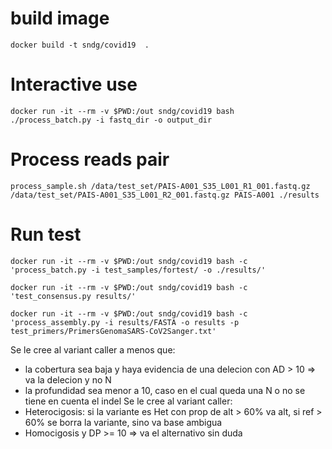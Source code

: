 # build image
```shell script
docker build -t sndg/covid19  .
```

# Interactive use
```shell script
docker run -it --rm -v $PWD:/out sndg/covid19 bash
./process_batch.py -i fastq_dir -o output_dir
```

# Process reads pair
```shell script
process_sample.sh /data/test_set/PAIS-A001_S35_L001_R1_001.fastq.gz /data/test_set/PAIS-A001_S35_L001_R2_001.fastq.gz PAIS-A001 ./results
```

# Run test

```shell script
docker run -it --rm -v $PWD:/out sndg/covid19 bash -c 'process_batch.py -i test_samples/fortest/ -o ./results/'
```
```shell script
docker run -it --rm -v $PWD:/out sndg/covid19 bash -c 'test_consensus.py results/'
```
```shell script
docker run -it --rm -v $PWD:/out sndg/covid19 bash -c 'process_assembly.py -i results/FASTA -o results -p test_primers/PrimersGenomaSARS-CoV2Sanger.txt'
```
Se le cree al variant caller a menos que:
* la cobertura sea baja y haya evidencia de una delecion con AD > 10 => va la delecion y no N
* la profundidad sea menor a 10, caso en el cual queda una N o no se tiene en cuenta el indel
Se le cree al variant caller:
* Heterocigosis: si la variante es Het con prop de alt > 60% va alt, si ref > 60% se borra la variante, sino va base ambigua
* Homocigosis y DP >= 10 => va el alternativo sin duda
